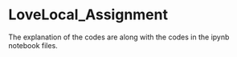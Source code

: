 # LoveLocal_Assignment
The explanation of the codes are along with the codes in the ipynb notebook files.
